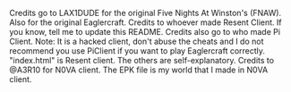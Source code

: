 Credits go to LAX1DUDE for the original Five Nights At Winston's (FNAW). Also for the original Eaglercraft.
Credits to whoever made Resent Client. If you know, tell me to update this README. 
Credits also go to who made Pi Client. Note: It is a hacked client, don't abuse the cheats and I do not recommend you use PiClient if you want to play Eaglercraft correctly.
"index.html" is Resent client. The others are self-explanatory.
Credits to @A3R10 for N0VA client. The EPK file is my world that I made in N0VA client. 
